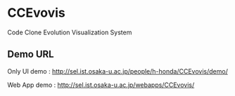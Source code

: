 # CCEvovis
Code Clone Evolution Visualization System
## Demo URL
Only UI demo : http://sel.ist.osaka-u.ac.jp/people/h-honda/CCEvovis/demo/

Web App demo : http://sel.ist.osaka-u.ac.jp/webapps/CCEvovis/
